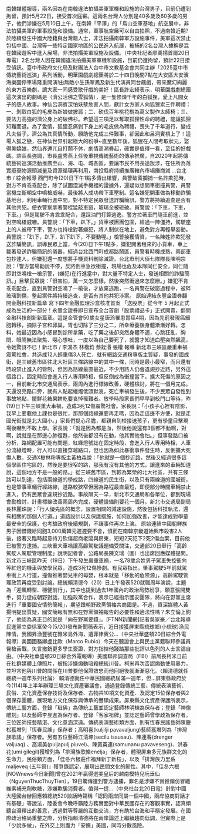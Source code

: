 南韓媒體報導，兩名因為在南韓違法拍攝美軍軍機和設施的台灣男子，目前仍遭到拘留，預計5月22日，接受首次庭審。這兩名台灣人分別是40多歲及60多歲的男子，他們涉嫌在5月10日上午，在南韓「平澤」的「烏山空軍基地」航空展中，非法拍攝美軍的軍事設施和設備。通常，軍事航空展可以自由拍照，不過南韓近期?於陸續發生中國大陸籍與台灣籍人士，非法拍攝南韓軍方設施事件，美軍這次禁止包括中國、台灣等一些特定國家地區的公民進入航展，被捕的2名台灣人據稱是混在韓國遊客中進入展場，非法拍攝美軍設施及設備。（中央社記者廖禹揚首爾20日專電）2名台灣人因在韓國違法拍攝美軍軍機和設施，目前仍遭拘留，預計22日接受偵訊。臺中市政府文化局及財團法人台中市文教基金會共同主辦「2025臺中市傳統藝術巡演」系列活動，明華園戲劇總團將於二十四日晚間7點在大安區大安濱海樂園停車場隆重開演!由無敵小生孫翠鳳及新生代演員同台飆戲，帶來魔幻絢麗的東方音樂劇，讓大家一同感受歌仔戲的美好！區長許宏綺表示，明華園戲劇總團這次演出的劇碼是（濟公活佛之雪狐情），是一隻修煉千年的白狐狸，愛上凡間女子的感人故事。神仙呂洞賓深怕妖孽危害人間，獻計女方家人向狐狸索三件聘禮：一、剝取白狐的毛皮為新娘做披肩；二、砍伐百年桃花樹為葛父製作太師椅；三、要法力高強的濟公身上的破佛衫。希望這三項足以奪取狐狸性命的聘禮，能讓狐狸知難而退。為了愛情，狐狸忍痛剝下身上的毛皮做為聘禮，喪失了千年道行，變成凡夫俗子。濟公為其真情所動，願助他完成三件難事，卻因此和呂洞賓槓上了！這場人狐之戀，在神仙世界引起極大的紛爭~直至數年後，狐狸在人間考取狀元，娶得美嬌娘，然仙界還兀自打鬧不休，劇情高潮疊起，確實是值得一看，至佳的好戲碼。許區長強調，市長盧秀燕上任後重視傳統藝術的傳承推廣，自2020年起將傳統藝術巡演活動推廣至山、海、屯、城各區，要讓市民不用長途跋涉，在住所為落實廢棄物源頭減量及資源循環再利用，南投縣府持續推廣轄內市場攤商減 ...台北市 / 綜合報導 西門町今(20)日下午1點多傳出槍響，員警破窗攔捕一名詐欺犯時，對方不肯乖乖配合，除了試圖湮滅手機裡的證據外，還疑似想開車衝撞員警，員警當機立斷朝空中鳴槍威嚇，最後將人成功帶下車壓制。這名嫌犯開車做為移動詐騙基地台，利用車輛行進中間，對不特定民眾發送詐騙簡訊，警方將持續追查是否有其他共犯。便衣警察拿著警棍猛敲車窗，玻璃全被砸破。員警說：「下車，下車，下車。」但是駕駛不肯乖乖配合，還踩油門打算逃逸，警方拉著車門隨車前進，並對空鳴槍威嚇。員警說：「下車，趴下。」貨車被團團包圍，經過一陣僵持，駕駛座上的人被帶下車，警方也持槍對著嫌犯，將人制伏在地上，避免對方再輕舉妄動。員警說：「趴下，趴下，趴下趴下，不要動喔。」檢警接獲情資，一名陳姓詐欺犯發送詐騙簡訊，誤導民眾上當，今(20)日下午1點多，嫌犯開著租來的小貨車，車上載著發送詐騙簡訊的儀器，經過台北西門町成都路鬧區，員警看時機成熟，兩部車包抄逮人，但嫌犯還一度想將手機資料刪除滅證。台北市刑大偵七隊隊長陳明宗說：「警方當場勸說不停，反將倒車急欲衝撞，現場也危及本隊同仁安全，同仁隨即對空鳴槍一槍示警，(嫌犯)在行進當中，對大量不特定人士，發送相關的詐騙簡訊。」目擊民眾說：「很害怕，萬一又怎麼樣，然後突然衝過來怎麼辦。」嫌犯不肯乖乖配合，直到員警對空鳴了一槍後，才放棄逃跑，一名員警在破窗過程中，被碎玻璃割傷，整起案件將持續追查，是否有其他共犯涉案。  原始連結永豐金證券翻開金融科技新篇章 寫下四年金融監理沙盒核准首案 「送股票」從今年 5 月起正式成為生活的一部分！永豐金證券即日宣布全台首創「股票禮品卡」正式開賣，翻開金融科技創新新篇章。這是金管會50歲女星唐玲罹患胃癌4期，因為先前發現癌細胞轉移，摘除子宮和卵巢，胃也切除了三分之二，所幸療養後身體漸漸好轉。怎料，她最近因為小感冒到診所拿藥，吃了藥之後卻突然身體不適，心跳狂亂、胸悶、眼睛無法聚焦、噁心想吐，一度以為自己要死了，就醫才知道血壓突然飆高，令她驚訝不已！新北市 / 李鴻杰 林楷鈞 蔡銍湣 張權 報導 新北市三峽區嚴重車禍震驚社會，共造成12人輕重傷3人死亡，就有網路交通粉專版主質疑，事發的國成街，是三峽舊市區往北大社區三條路線中的其中一條，同時是最小最窄，而且還有時段禁止進入的管制，但因為路線最直最近，不少用路人仍會違規抄近路，另外這個路口，固定時段會進入行人專用時相，但反倒成為衝撞當下，擴大死傷的原因之一，目前新北市交通局表示，兩周內進行標線改善，硬體檢討，將在一個月完成。天還沒亮路口旁，就有人點起蠟燭低頭默哀，死亡車禍發生後，不少民眾自發性到事故地點，擺鮮花糖果餅乾要哀悼罹難者。放學時段家長們早早到校門口等待，昨(19)日下午三峽重大車禍，造成3死12傷震驚社會。家長說：「小孩子心裡有陰影，我早上要載他上課也是很忙，那那個路線還要再走嗎，因為走這邊不方便，就是走國光街就是北大國小。」家長們提心吊膽，都親自到校接送孩子，更有學童目擊現場後嚇到不敢上學。家長說：「就是因為都是血，然後他說還有3個都不動啊，對啊，說就是在那邊心肺復甦，他然後都沒有在動，他其實他會怕。」但事發路口被分析，路網配置可能有問題，紅綠燈號誌在固定時段，會進入行人專用時相，人車分流綠燈時，行人可以直接穿越路口，但也因為如此暴衝事件發生時，反倒擴大死傷人數。交通X樹林粉專版主黃柏森說：「他就是一個抄近路，然後又經過很多這個學區住宅區的，然後是要很窄的路，那我有沒有其他的方式，讓進來的車輛知道說，這個地方不是一般的路。」從三峽舊市區，到較為繁榮的北大社區，共有三條路可以到達，包括兩線道的學成路，四線道的民生街，以及只有兩線道的國城街，也是肇事車輛行經路線，道路較狹窄但因為路程最直最短，即便部分時間車輛禁止進入，仍有民眾會違規抄近路。事故隔天一早，新北市交通局和各單位，都到現場會勘檢討，計畫標線改善兩周內完成，硬體設備則要花一個月。新北市交通局副局長林麗珠說：「行人優先區的概念，設置相關的減速設施，然後包括科技執法，還有相關的那個人行道。」道路設計以及保護措施，如何加強改善，才能達成對學童最安全的保護，也考驗政府後續規劃，不讓事件再次上演。  原始連結中國朝鮮族男子因借錢給同胞3,000萬韓元遲遲要不會，憤而在南韓京畿道始興市殺害2人後，接著又臨時起意持刀砍傷超商老闆與房東，短短2天犯下2死2傷血案，目前他已被警方逮捕。三峽重大車禍讓高齡駕駛議題備受關注，交通部20日舉行「高齡駕駛人駕駛管理制度」說明記者會，公路局長陳文瑞（圖）也出席回應媒體提問。新北市三峽區昨天（19日）下午發生嚴重車禍，一名78歲余姓男子駕車失控衝向等紅燈的機車與放學民眾，造成3死12傷慘劇。有民眾指出，肇事駕駛5年前就駕車衝上人行道，撞傷推著嬰兒車的母嬰，根本就是「移動的危險源」，高齡駕駛管理政策再度受到討論。總統賴清德今（20）日上午發表520就職周年演說，主題為「迎風轉型、穩健前行」，其中也提到過去1年國內的政治局勢紛爭，願意張開雙手，努力促成朝野對話，加強政黨合作，表示已經指示國安團隊，將向在野黨主席進行「重要國安情勢簡報」，期望跟朝野政黨領袖共商國是。不過，資深媒體人黃揚明提出質疑，國安簡報有無和在野黨領袖報告的必要性和適法性嗎？朱立倫上鉤了，他認為真正目的就是「向在野黨要錢」。[FTNN新聞網]記者吳家豪／台北報導民進黨立委徐富癸今(5/20)發布新聞稿表示，近日接獲屏東縣琉球鄉(小琉球)漁民陳情，我國昇漁豐號在雅米島外海，遭菲律賓公...（中央社華盛頓20日綜合外電報導）美國國務卿盧比歐（Marco Rubio）今天在聽證會上與民主黨籍聯邦參議員脣槍舌戰，矢言撤銷更多學生簽證，對方指控他踐踏那些批評以色列的人士言論自由。（中央社華盛頓20日綜合外電報導）美國聯邦調查局（FBI）前局長柯米日前在社群媒體上傳照片，被指涉嫌煽動暗殺總統川普。柯米再次否認煽動使用暴力，並坦言他與川普的關係在川普要他保證效忠而他回絕後就漸漸惡化。〈賴清德就任總統一週年系列社論〉 賴清德就任中華民國總統屆滿一週年，但…屏東縣政府於今(114)年上半年辦理三場文化資產審議會，通過登錄傳統工藝、傳統表演藝術、民俗、文化資產保存技術及保存者、古物共10項文化資產、及認定15位保存者與2個保存團體，展現地方文化保存與傳承的豐碩成果。屏東縣文化資產保護所表示，傳統工藝方面，登錄「粧佛」為傳統工藝並認定藝師林明棟為保存者；登錄「神像雕刻」以及藝師李昱進為保存者、登錄「客家祖牌」並認定藝師曾學政為保存者，三位匠師技藝精湛、文化意涵深遠。傳統表演藝術類方面，則有恆春民謠藝師陳慶松獲增列「恆春民謠」保存者；高明喜(kuljilji pavavaljung)藝師獲增列為「排灣族歌謠」保存者。另有五位藝師江清坤(secilu isausau)、陳連春(drenger valjuaq) 、高淑美(puljapulj piuvel)、陳黃英連(samunanu pavaveseng)、洪春花(umi gilegil)獲增列為「排灣族歌樂enelja」保存者，體現屏東多元族群文化的生命力。民俗類方面，「佳冬六根莊作福拜新丁新枝」，以及「排灣族力里系maljeveq (五年祭)」獲登錄認定，展現出民間文化的韌性。其中，「佳冬六根[NOWnews今日新聞]曾在2021年贏得選美皇后的越南模特兒阮垂仙（NguyenThucThuyTien），19日驚傳遭到警方逮捕，罪名是涉嫌不實推銷仿冒纖維素補充劑軟糖，涉嫌欺騙消費者。值得一提...（中央社台北20日電）針對中國大陸國台辦回應賴總統520談話時聲稱「認同兩岸同屬一個中國，兩岸協商對話才有基礎」等說法，陸委會今晚呼籲陸方務實面對中華民國存在的客觀事實，認真傾聽台灣釋出的善意，透過對等尊嚴的互動交流，方有助於台海和平穩定發展。在國際政治格局重整之際，分析指賴清德將在兩岸論述上繼續趨向低調，但實際上是「少說多做」，在外交上則盡力「安撫」美國，同時分散風險。
